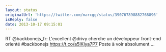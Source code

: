 ```yaml
---
layout: status
originalUrl: 'https://twitter.com/marcgg/status/390767898882768896'
isReply: false
date: 2013-10-17 09:15:01
---
```


RT @backbonejs_fr: L'excellent @drivy cherche un développeur front-end orienté #backbonejs https://t.co/a5lKiya7P7 Poste à voir absolument …
